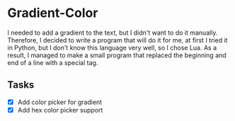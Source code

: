 # Gradient-Color
I needed to add a gradient to the text, but I didn't want to do it manually. Therefore, I decided to write a program that will do it for me, at first I tried it in Python, but I don't know this language very well, so I chose Lua. As a result, I managed to make a small program that replaced the beginning and end of a line with a special tag.

## Tasks
- [x] Add color picker for gradient
- [x] Add hex color picker support
